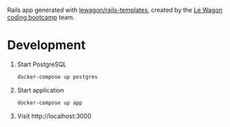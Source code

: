 Rails app generated with [lewagon/rails-templates](https://github.com/lewagon/rails-templates), created by the [Le Wagon coding bootcamp](https://www.lewagon.com) team.

# Development

1. Start PostgreSQL

    ```bash
    docker-compose up postgres
    ```

1. Start application

    ```bash
    docker-compose up app
    ```

1. Visit http://localhost:3000
